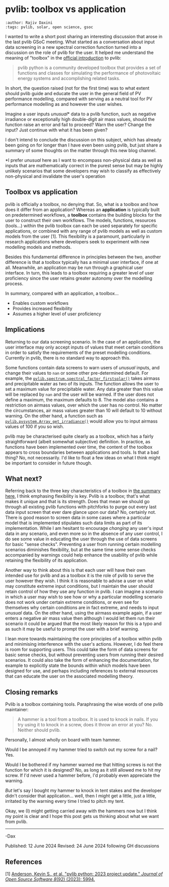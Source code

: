 # pvlib: toolbox vs application
```{post} 2024-06-12
:author: Rajiv Daxini
:tags: pvlib, solar, open science, gsoc
```
I wanted to write a short post sharing an interesting discussion that arose in the last pvlib GSoC meeting. What started as a conversation about input data screening in a new spectral correction function turned into a discussion on the role of pvlib for the user. It helped me understand the meaning of "toolbox" in the [official introduction](https://pvlib-python.readthedocs.io/en/stable/index.html) to pvlib:

>pvlib python is a community developed toolbox that provides a set of functions and classes for simulating the performance of photovoltaic energy systems and accomplishing related tasks. 

In short, the question raised (not for the first time) was to what extent should pvlib guide and educate the user in the general field of PV performance modelling, compared with serving as a neutral tool for PV performance modelling as and however the user wishes.

Imagine a user inputs _unusual_* data to a pvlib function, such as negative irradiance or exceptionally high double-digit air mass values, should the function raise an error and fail to proceed? Warn the user? Change the input? Just continue with what it has been given?

I don't intend to conclude the discussion on this subject, which has already been going on for longer than I have even been using pvlib, but just share a summary of some thoughts on the matter through this new blog channel.

*I prefer _unusual_ here as I want to encompass non-physical data as well as inputs that are mathematically correct in the purest sense but may be highly unlikely scenarios that some developers may wish to classify as effectively non-physical and invalidate the user's operation

## Toolbox vs application<a name="summary"></a>
pvlib is officially a toolbox, no denying that. So, what is a toolbox and how does it differ from an application? Whereas an **application** is typically built on predetermined workflows, a **toolbox** contains the building blocks for the user to construct their own workflows. The models, functions, resources (tools...) within the pvlib toolbox can each be used separately for specific applications, or combined with any range of pvlib models as well as custom models from the user [1]. This flexibility is a paramount, particularly in research applications where developers seek to experiment with new modelling models and methods.

Besides this fundamental difference in principles between the two, another difference is that a toolbox typically has a minimal user interface, if one at all. Meanwhile, an application may be run through a graphical user interface. In turn, this leads to a toolbox requiring a greater level of user proficiency since the user retains greater autonomy over the modelling process.

In summary, compared with an application, a toolbox...

- Enables custom workflows
- Provides increased flexibility
- Assumes a higher level of user proficiency

## Implications
Returning to our data screening scenario. In the case of an application, the user interface may only accept inputs of values that meet certain conditions in order to satisfy the requirements of the preset modelling conditions. Currently in pvlib, there is no standard way to approach this.

Some functions contain data screens to warn users of _unusual_ inputs, and change their values to `nan` or some other pre-determined default. For example, the [`pvlib.spectrum.spectral_factor_firstsolar()`](https://pvlib-python.readthedocs.io/en/v0.10.5/reference/generated/pvlib.spectrum.spectral_factor_firstsolar.html) takes airmass and precipitable water as two of its inputs. The function allows the user to set a maximum value for precipitable water. Any data greater than this value will be replaced by `nan` and the user will be warned. If the user does not define a maximum, the maximum defaults to 8. The model also contains a restriction on airmass values, over which the user has no control. No matter the circumstances, air mass values greater than 10 will default to 10 without warning. On the other hand, a function such as [`pvlib.pvsystem.Array_get_irradiance()`](https://pvlib-python.readthedocs.io/en/stable/reference/generated/pvlib.pvsystem.Array.get_irradiance.html) would allow you to input airmass values of 100 if you so wish.

pvlib may be characterised quite clearly as a toolbox, which has a fairly straightforward (albeit somewhat subjective) definition. In practice, as functions have been implemented over time, the content of the toolbox appears to cross boundaries between applications and tools. Is that a bad thing? No, not necessarily. I'd like to float a few ideas on what I think might be important to consider in future though.

## What next?
Referring back to the three key characteristics of a toolbox in [the summary here](#summary), I think emphasing flexibility is key. Pvlib is a toolbox; that's what makes it unique and that is its strength. Does that mean we should go through all existing pvlib functions with pitchforks to purge out every last data input screen that ever dare glance upon our data? No, certainly not. There is good reason to screen data in some cases where a particular model that is implemented stipulates such data limits as part of its implementation. While I am hesitant to encourage _changing_ any user's input data in any scenario, and even more so in the absence of any user control, I do see some value in educating the user through the use of data screens for basic "sense checks". Preventing a user from running certain modelling scenarios diminishes flexibility, but at the same time some sense checks accompanied by warnings could help enhance the usability of pvlib while retaining the flexibility of its application.

Another way to think about this is that each user will have their own intended use for pvlib and as a toolbox it is the role of pvlib to serve the user however they wish. I think it is reasonable to advise a user on what may constitute extreme input conditions, but I maintain the user should retain control of how they use any function in pvlib. I can imagine a scenario in which a user may wish to see how or why a particular modelling scenario does not work under certain extreme conditions, or even see for themselves why certain conditions are in fact extreme, and needs to input _unusual_ data. On the other hand, using the airmass example again, if a user enters a negative air mass value then although I would let them run their scenario it could be argued that the most likely reason for this is a typo and as such it may be useful to prompt the user with a brief warning.

I lean more towards maintaining the core principles of a toolbox within pvlib and minimising interference with the user's actions. However, I do feel there is room for supporting users. This could take the form of data screens for basic sense checks, but without preventing users from running their desired scenarios. It could also take the form of enhancing the documentation, for example to explicitly state the bounds within which models have been designed for use, and perhaps including references to external resources that can educate the user on the associated modelling theory.

## Closing remarks
Pvlib is a toolbox containing tools. Paraphrasing the wise words of one pvlib maintainer:

> A hammer is a tool from a toolbox. It is used to knock in nails. If you try using it to knock in a screw, does it throw an error at you? No. Neither should pvlib.

Personally, I almost wholly on board with team hammer.

Would I be annoyed if my hammer tried to switch out my screw for a nail? Yes.

Would I be bothered if my hammer warned me that hitting screws is not the function for which it is designed? No, as long as it still allowed me to hit my screw.
If I'd never used a hammer before, I'd probably even appreciate the warning.

_But_ let's say I bought my hammer to knock in tent stakes and the developer didn't consider that application... well, then I might get a little, just a little, irritated by the warning every time I tried to pitch my tent.

Okay, we (I) might getting carried away with the hammers now but I think my point is clear and I hope this post gets us thinking about what we want from pvlib.

------------------
-Dax

Published: 12 June 2024
Revised: 24 June 2024 following GH discussions

## References
[1] [Anderson, Kevin S., et al. "pvlib python: 2023 project update." _Journal of Open Source Software 8_(92) (2023): 5994.](https://joss.theoj.org/papers/10.21105/joss.05994)

